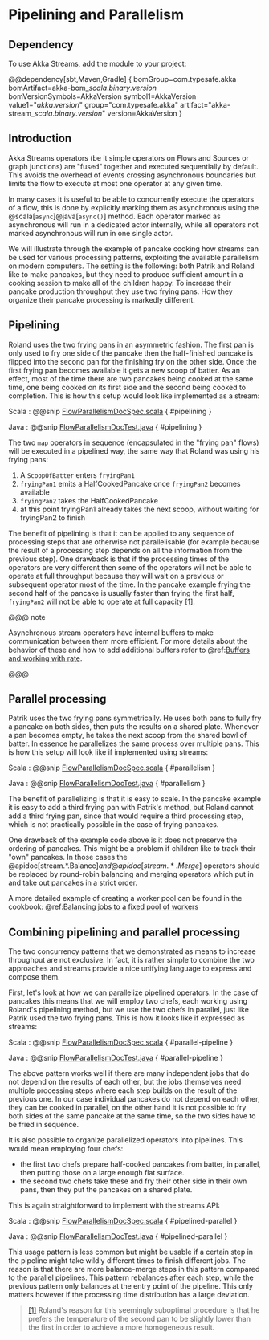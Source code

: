 # Pipelining and Parallelism

## Dependency

To use Akka Streams, add the module to your project:

@@dependency[sbt,Maven,Gradle] {
  bomGroup=com.typesafe.akka bomArtifact=akka-bom_$scala.binary.version$ bomVersionSymbols=AkkaVersion
  symbol1=AkkaVersion
  value1="$akka.version$"
  group="com.typesafe.akka"
  artifact="akka-stream_$scala.binary.version$"
  version=AkkaVersion
}

## Introduction

Akka Streams operators (be it simple operators on Flows and Sources or graph junctions) are "fused" together
and executed sequentially by default. This avoids the overhead of events crossing asynchronous boundaries but
limits the flow to execute at most one operator at any given time.

In many cases it is useful to be able to concurrently execute the operators of a flow, this is done by explicitly marking
them as asynchronous using the @scala[`async`]@java[`async()`] method. Each operator marked as asynchronous will run in a
dedicated actor internally, while all operators not marked asynchronous will run in one single actor.

We will illustrate through the example of pancake cooking how streams can be used for various processing patterns,
exploiting the available parallelism on modern computers. The setting is the following: both Patrik and Roland
like to make pancakes, but they need to produce sufficient amount in a cooking session to make all of the children
happy. To increase their pancake production throughput they use two frying pans. How they organize their pancake
processing is markedly different.

## Pipelining

Roland uses the two frying pans in an asymmetric fashion. The first pan is only used to fry one side of the
pancake then the half-finished pancake is flipped into the second pan for the finishing fry on the other side.
Once the first frying pan becomes available it gets a new scoop of batter. As an effect, most of the time there
are two pancakes being cooked at the same time, one being cooked on its first side and the second being cooked to
completion.
This is how this setup would look like implemented as a stream:

Scala
:   @@snip [FlowParallelismDocSpec.scala](/docs/src/test/scala/docs/stream/FlowParallelismDocSpec.scala) { #pipelining }

Java
:   @@snip [FlowParallelismDocTest.java](/docs/src/test/java/jdocs/stream/FlowParallelismDocTest.java) { #pipelining }

The two `map` operators in sequence (encapsulated in the "frying pan" flows) will be executed in a pipelined way,
the same way that Roland was using his frying pans:

 1. A `ScoopOfBatter` enters `fryingPan1`
 2. `fryingPan1` emits a HalfCookedPancake once `fryingPan2` becomes available
 3. `fryingPan2` takes the HalfCookedPancake
 4. at this point fryingPan1 already takes the next scoop, without waiting for fryingPan2 to finish

The benefit of pipelining is that it can be applied to any sequence of processing steps that are otherwise not
parallelisable (for example because the result of a processing step depends on all the information from the previous
step). One drawback is that if the processing times of the operators are very different then some of the operators will not
be able to operate at full throughput because they will wait on a previous or subsequent operator most of the time. In the
pancake example frying the second half of the pancake is usually faster than frying the first half, `fryingPan2` will
not be able to operate at full capacity <a id="^1" href="#1">[1]</a>.

@@@ note

Asynchronous stream operators have internal buffers to make communication between them more efficient.
For more details about the behavior of these and how to add additional buffers refer to @ref:[Buffers and working with rate](stream-rate.md).

@@@

## Parallel processing

Patrik uses the two frying pans symmetrically. He uses both pans to fully fry a pancake on both sides, then puts
the results on a shared plate. Whenever a pan becomes empty, he takes the next scoop from the shared bowl of batter.
In essence he parallelizes the same process over multiple pans. This is how this setup will look like if implemented
using streams:

Scala
:   @@snip [FlowParallelismDocSpec.scala](/docs/src/test/scala/docs/stream/FlowParallelismDocSpec.scala) { #parallelism }

Java
:   @@snip [FlowParallelismDocTest.java](/docs/src/test/java/jdocs/stream/FlowParallelismDocTest.java) { #parallelism }

The benefit of parallelizing is that it is easy to scale. In the pancake example
it is easy to add a third frying pan with Patrik's method, but Roland cannot add a third frying pan,
since that would require a third processing step, which is not practically possible in the case of frying pancakes.

One drawback of the example code above is it does not preserve the ordering of pancakes. This might be a problem
if children like to track their "own" pancakes. In those cases the @apidoc[stream.*.Balance$] and @apidoc[stream.*.Merge$] operators should be replaced
by round-robin balancing and merging operators which put in and take out pancakes in a strict order.

A more detailed example of creating a worker pool can be found in the cookbook: @ref:[Balancing jobs to a fixed pool of workers](stream-cookbook.md#cookbook-balance)

## Combining pipelining and parallel processing

The two concurrency patterns that we demonstrated as means to increase throughput are not exclusive.
In fact, it is rather simple to combine the two approaches and streams provide
a nice unifying language to express and compose them.

First, let's look at how we can parallelize pipelined operators. In the case of pancakes this means that we
will employ two chefs, each working using Roland's pipelining method, but we use the two chefs in parallel, just like
Patrik used the two frying pans. This is how it looks like if expressed as streams:

Scala
:   @@snip [FlowParallelismDocSpec.scala](/docs/src/test/scala/docs/stream/FlowParallelismDocSpec.scala) { #parallel-pipeline }

Java
:   @@snip [FlowParallelismDocTest.java](/docs/src/test/java/jdocs/stream/FlowParallelismDocTest.java) { #parallel-pipeline }

The above pattern works well if there are many independent jobs that do not depend on the results of each other, but
the jobs themselves need multiple processing steps where each step builds on the result of
the previous one. In our case individual pancakes do not depend on each other, they can be cooked in parallel, on the
other hand it is not possible to fry both sides of the same pancake at the same time, so the two sides have to be fried
in sequence.

It is also possible to organize parallelized operators into pipelines. This would mean employing four chefs:

 * the first two chefs prepare half-cooked pancakes from batter, in parallel, then putting those on a large enough
flat surface.
 * the second two chefs take these and fry their other side in their own pans, then they put the pancakes on a shared
plate.

This is again straightforward to implement with the streams API:

Scala
:   @@snip [FlowParallelismDocSpec.scala](/docs/src/test/scala/docs/stream/FlowParallelismDocSpec.scala) { #pipelined-parallel }

Java
:   @@snip [FlowParallelismDocTest.java](/docs/src/test/java/jdocs/stream/FlowParallelismDocTest.java) { #pipelined-parallel }

This usage pattern is less common but might be usable if a certain step in the pipeline might take wildly different
times to finish different jobs. The reason is that there are more balance-merge steps in this pattern
compared to the parallel pipelines. This pattern rebalances after each step, while the previous pattern only balances
at the entry point of the pipeline. This only matters however if the processing time distribution has a large
deviation.

> <a id="1" href="#^1">[1]</a> Roland's reason for this seemingly suboptimal procedure is that he prefers the temperature of the second pan
to be slightly lower than the first in order to achieve a more homogeneous result.

